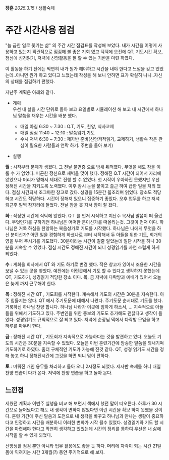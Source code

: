 **장훈** _2025.3.15_ / 생활숙제  
# 주간 시간사용 점검
"늘 급한 일로 쫒기는 삶" 의 주간 시간 점검표를 작성해 보았다. 내가 시간을 어떻게 사용하고 있는지 객관적으로 점검해 볼 좋은 기회 였고 덕택에 오전에 QT, 기도시간 확보, 점심에 성경읽기, 저녁에 신앙활동을 잘 할 수 있는 기반을 마련 하였다. 

이 활동을 하기 전에는 막연히 내가 뭔가 해야하고 시간을 내야 한다고 느낌을 갖고 있었는데..아니면 뭔가 하고 있다고 느꼈는데 작성을 해 보니 안하면 표가 확실히 나니..자신의 상태를 점검하기 편했다. 

지난주 계획은 아래와 같다. 

* 계획  
우선 내 삶을 시간 단위로 돌아 보고 요일별로 시뮬레이션 해 보고 내 시간에서 하나님 말씀을 채우는 시간을 배분 했다.
  * 매일 아침 6:30 ~ 7:30 : Q.T, 기도, 찬양, 식사교제
  * 매일 점심 11:40 ~ 12:10 : 말씀읽기,기도
  * 수시 저녁 6:30 ~ 7:30 : 제자반 준비(신앙저적읽기, 교제하기, 생활속 작은 관심이 필요한 사람들과 연락 하기. 주변을 돌아 보기)
 
* 실행
  
__월__ :  시작부터 문제가 생겼다. 그 전날 불면증 으로 밤새 뒤척였다. 무엇을 해도 잠을 이룰 수 가 없었다. 피곤한 정신으로 새벽을 맞이 했다. 정해진 Q.T 시간이 되어서 자리에 앉았으나 머리가 멍해서 제대로 진행 할 수 없었다. 첫 시작이 우아하진 못했지만 우선 정해진 시간을 지키도록 노력했다. 이후 잠시 눈을 붙이고 출근 하여 급한 일을 처리 했다. 점심 시간되서 조그마한 창고로 갔다. 성경을 15분간 읇조리며 읽었다. 장소도 적당하고 시간도 적당하다. 시간이 정해져 있으니 집중하기 좋았다. 오후 업무를 하고 저녁 퇴근후 일찍 잠자리에 들었다. 전날 잠을 못 자서 잠이 잘 왔다. 

__화__ : 작정한 시간에 식탁에 앉았다. Q.T 를 먼저 시작하고 지난주 목사님 말씀이 떠 올랐다. 무엇인가를 구하기전 하나님은 어떠한 분이신가를 떠올리는것. 그것이 먼저 이다. 하나님은 거록 하심을 찬양하는 복음성가로 기도를 시작했다. 하나님은 나에게 무엇을 하신 분이신가? 어떤 일을 경험하게 하셨나로 부터 시작해서 두 아들을 위한 기도, 회개의 영을 부어 주시기를 기도했다. 30분이라는 시간이 길줄 알았는데 일단 시작을 하니 30분을 지속할 수 있었다. 점심 시간도 정해진 시간이 되니 성경읽기를 자연 스럽게 하게 되었다. 

__수__ : 계회을 회사에서 QT 와 기도 하기로 변경 했다. 작은 창고가 있어서 조용한 시간을 보낼 수 있는 곳을 찾았다. 예전에는 이런곳에서 기도 할 수 있다고 생각하지 못했는데 QT, 기도하기, 성경읽기 적당한 장소 이다. 목, 금 저녁에 다락방과 예배가 있어서 오늘은 늦게 까지 근무해야 한다. 

__목__ : 정해진 시간 QT , 기도회를 시작한다. 계속해서 기도의 시간은 30분을 지속한다. 아주 힘들지는 않다. QT 에서 주기도문에 대해서 나왔다. 주기도문 순서대로 기도를 했다. 거룩하신 하나님 찬양 합니다. 하나님 나라가 이곳에 임하게 하소서, ... 지속적으로 아들들을 위해서 기도하고 있다. 주변인을 위한 중보의 기도도 추가해도 괜찮다고 생각이 들었다. 성경읽기도 규칙적으로 잘 되고 있다. 저녁에 순장님 댁에서 다락방 모임을 하고 하루를 마무리 한다. 

__금__ : 정해진 시간 QT , 기도회가 지속적으로 가능하다는 것을 발견하고 있다. 오늘도 기도의 시간은 30분을 지속할 수 있었다. 오늘은 이번 훈련기간에 암송한 말씀을 되새기며 기도하기로 하였다. 좀더 구체적인 기도가 가능해 진것 같다. QT, 성경 읽기도 시간을 정해 놓고 하니 정해진시간에 그것을 하면 되니 맘이 편하다. 

__토__ : 미뤄진 개인 용무를 처리하고 돌아 오니 2시정도 되었다. 제자반 숙제를 하니 내일 찬양 연습이 다가 온다. 저녁에 찬양 연습을 하고 돌아 온다. 


## 느낀점
세웠던 계획과 이번주 실행을 비교 해 보면서 책에서 했던 말이 떠오른다. 하루가 30 시간으로 늘어났다고 해도 내 생각이 변하지 않았다면 이런 시간을 확보 하지 못했을 것이다. 훈련 기간에 주신 말씀과 도전으로 내 생각을 바꾸고 하나님과 만나는 생활이 중요하다고 인정하고 시간을 배분하니 이러한 변화가 시작 될수 있었다. 
성경읽기와 기도 할  시간을 마련해야 한다고 막연히 생각하고 있었는데 시간의 정리를 통하여 우선은 내 삶에 시작을 할 수 있게 되었다. 

  


신앙생활 점검 뿐만 아니라 업무 활용에도 좋을 듯 하다. 
머리에 자각이 되는 시간 21일 몸에 익혀지는 시간 3개월(?) 동안  주기적으로 해 보자. 
